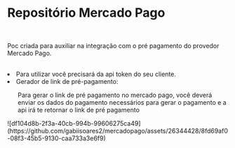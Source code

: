 <h1> Repositório Mercado Pago </h1>
<br />
<p>
  Poc criada para auxiliar na integração com o pré pagamento do provedor Mercado Pago.
</p>
<br />
<li> Para utilizar você precisará da api token do seu cliente.</li> 
<li> Gerador de link de pré-pagamento: </li>
    <ul>Para gerar o link de pré pagamento no mercado pago, você deverá enviar os dados do pagamento necessários para gerar o pagamento e a api irá te retornar o link de pré pagamento</ul>
![df104d8b-2f3a-40cb-994b-99606275ca49](https://github.com/gabiisoares2/mercadopago/assets/26344428/8fd69af0-08f3-45b5-9130-caa733a3e6f9)
